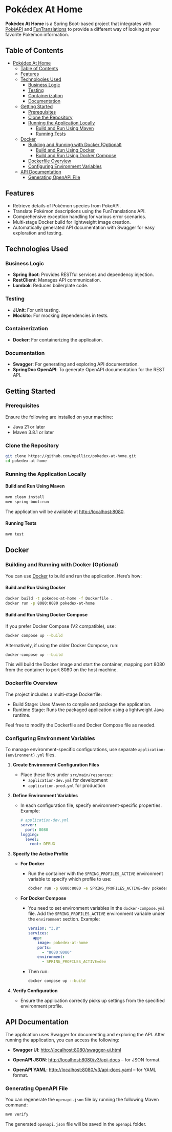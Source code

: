 # Pokédex At Home

**Pokédex At Home** is a Spring Boot-based project that integrates with [PokéAPI](https://pokeapi.co/) and [FunTranslations](https://funtranslations.com/) to provide a different way of looking at your favorite Pokémon information.

## Table of Contents

- [Pokédex At Home](#pokédex-at-home)
  - [Table of Contents](#table-of-contents)
  - [Features](#features)
  - [Technologies Used](#technologies-used)
    - [Business Logic](#business-logic)
    - [Testing](#testing)
    - [Containerization](#containerization)
    - [Documentation](#documentation)
  - [Getting Started](#getting-started)
    - [Prerequisites](#prerequisites)
    - [Clone the Repository](#clone-the-repository)
    - [Running the Application Locally](#running-the-application-locally)
      - [Build and Run Using Maven](#build-and-run-using-maven)
      - [Running Tests](#running-tests)
  - [Docker](#docker)
    - [Building and Running with Docker (Optional)](#building-and-running-with-docker-optional)
      - [Build and Run Using Docker](#build-and-run-using-docker)
      - [Build and Run Using Docker Compose](#build-and-run-using-docker-compose)
    - [Dockerfile Overview](#dockerfile-overview)
    - [Configuring Environment Variables](#configuring-environment-variables)
  - [API Documentation](#api-documentation)
    - [Generating OpenAPI File](#generating-openapi-file)

## Features

- Retrieve details of Pokémon species from PokeAPI.
- Translate Pokémon descriptions using the FunTranslations API.
- Comprehensive exception handling for various error scenarios.
- Multi-stage Docker build for lightweight image creation.
- Automatically generated API documentation with Swagger for easy exploration and testing.

## Technologies Used

### Business Logic

- **Spring Boot**: Provides RESTful services and dependency injection.
- **RestClient**: Manages API communication.
- **Lombok**: Reduces boilerplate code.

### Testing

- **JUnit**: For unit testing.
- **Mockito**: For mocking dependencies in tests.

### Containerization

- **Docker**: For containerizing the application.

### Documentation

- **Swagger**: For generating and exploring API documentation.
- **SpringDoc OpenAPI**: To generate OpenAPI documentation for the REST API.

## Getting Started

### Prerequisites

Ensure the following are installed on your machine:

- Java 21 or later
- Maven 3.8.1 or later

### Clone the Repository

```bash
git clone https://github.com/mpellicc/pokedex-at-home.git
cd pokedex-at-home
```

### Running the Application Locally

#### Build and Run Using Maven

```bash
mvn clean install
mvn spring-boot:run
```

The application will be available at <http://localhost:8080>.

#### Running Tests

```bash
mvn test
```

## Docker

### Building and Running with Docker (Optional)

You can use [Docker](https://www.docker.com/) to build and run the application. Here’s how:

#### Build and Run Using Docker

```bash
docker build -t pokedex-at-home -f Dockerfile .
docker run -p 8080:8080 pokedex-at-home
```

#### Build and Run Using Docker Compose

If you prefer Docker Compose (V2 compatible), use:

```bash
docker compose up --build
```

Alternatively, if using the older Docker Compose, run:

```bash
docker-compose up --build
```

This will build the Docker image and start the container, mapping port 8080 from the container
to port 8080 on the host machine.

### Dockerfile Overview

The project includes a multi-stage Dockerfile:

- Build Stage: Uses Maven to compile and package the application.
- Runtime Stage: Runs the packaged application using a lightweight Java runtime.

Feel free to modify the Dockerfile and Docker Compose file as needed.

### Configuring Environment Variables

To manage environment-specific configurations, use separate `application-{environment}.yml` files.

1. **Create Environment Configuration Files**

   - Place these files under `src/main/resources`:
     - `application-dev.yml` for development
     - `application-prod.yml` for production

2. **Define Environment Variables**

   - In each configuration file, specify environment-specific properties. Example:

     ```yaml
     # application-dev.yml
     server:
       port: 8080
     logging:
       level:
         root: DEBUG
     ```

3. **Specify the Active Profile**

   - **For Docker**

     - Run the container with the `SPRING_PROFILES_ACTIVE` environment variable to specify which profile to use:

       ```bash
       docker run -p 8080:8080 -e SPRING_PROFILES_ACTIVE=dev pokedex-at-home
       ```

   - **For Docker Compose**

     - You need to set environment variables in the `docker-compose.yml` file. Add the `SPRING_PROFILES_ACTIVE` environment variable under the `environment` section. Example:

       ```yaml
       version: "3.8"
       services:
         app:
           image: pokedex-at-home
           ports:
             - "8080:8080"
           environment:
             - SPRING_PROFILES_ACTIVE=dev
       ```

     - Then run:

       ```bash
       docker compose up --build
       ```

4. **Verify Configuration**
   - Ensure the application correctly picks up settings from the specified environment profile.

## API Documentation

The application uses Swagger for documenting and exploring the API. After running the application, you can access the following:

- **Swagger UI**: <http://localhost:8080/swagger-ui.html>

- **OpenAPI JSON**: <http://localhost:8080/v3/api-docs> – for JSON format.

- **OpenAPI YAML**: <http://localhost:8080/v3/api-docs.yaml> – for YAML format.

### Generating OpenAPI File

You can regenerate the `openapi.json` file by running the following Maven command:

```bash
mvn verify
```

The generated `openapi.json` file will be saved in the `openapi` folder.
